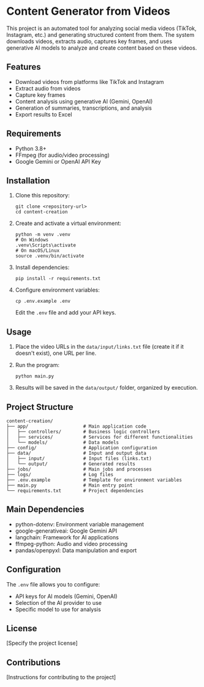 # Content Generator from Videos

This project is an automated tool for analyzing social media videos (TikTok, Instagram, etc.) and generating structured content from them. The system downloads videos, extracts audio, captures key frames, and uses generative AI models to analyze and create content based on these videos.

## Features

- Download videos from platforms like TikTok and Instagram
- Extract audio from videos
- Capture key frames
- Content analysis using generative AI (Gemini, OpenAI)
- Generation of summaries, transcriptions, and analysis
- Export results to Excel

## Requirements

- Python 3.8+
- FFmpeg (for audio/video processing)
- Google Gemini or OpenAI API Key

## Installation

1. Clone this repository:
   ```
   git clone <repository-url>
   cd content-creation
   ```

2. Create and activate a virtual environment:
   ```
   python -m venv .venv
   # On Windows
   .venv\Scripts\activate
   # On macOS/Linux
   source .venv/bin/activate
   ```

3. Install dependencies:
   ```
   pip install -r requirements.txt
   ```

4. Configure environment variables:
   ```
   cp .env.example .env
   ```
   Edit the `.env` file and add your API keys.

## Usage

1. Place the video URLs in the `data/input/links.txt` file (create it if it doesn't exist), one URL per line.

2. Run the program:
   ```
   python main.py
   ```

3. Results will be saved in the `data/output/` folder, organized by execution.

## Project Structure

```
content-creation/
├── app/                    # Main application code
│   ├── controllers/        # Business logic controllers
│   ├── services/           # Services for different functionalities
│   └── models/             # Data models
├── config/                 # Application configuration
├── data/                   # Input and output data
│   ├── input/              # Input files (links.txt)
│   └── output/             # Generated results
├── jobs/                   # Main jobs and processes
├── logs/                   # Log files
├── .env.example            # Template for environment variables
├── main.py                 # Main entry point
└── requirements.txt        # Project dependencies
```

## Main Dependencies

- python-dotenv: Environment variable management
- google-generativeai: Google Gemini API
- langchain: Framework for AI applications
- ffmpeg-python: Audio and video processing
- pandas/openpyxl: Data manipulation and export

## Configuration

The `.env` file allows you to configure:
- API keys for AI models (Gemini, OpenAI)
- Selection of the AI provider to use
- Specific model to use for analysis

## License

[Specify the project license]

## Contributions

[Instructions for contributing to the project]

